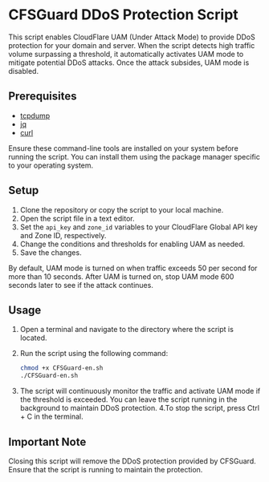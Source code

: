 # CFSGuard DDoS Protection Script

This script enables CloudFlare UAM (Under Attack Mode) to provide DDoS protection for your domain and server. When the script detects high traffic volume surpassing a threshold, it automatically activates UAM mode to mitigate potential DDoS attacks. Once the attack subsides, UAM mode is disabled.

## Prerequisites

- [tcpdump](https://www.tcpdump.org/)
- [jq](https://stedolan.github.io/jq/)
- [curl](https://curl.se/)

Ensure these command-line tools are installed on your system before running the script. You can install them using the package manager specific to your operating system.

## Setup

1. Clone the repository or copy the script to your local machine.
2. Open the script file in a text editor.
3. Set the `api_key` and `zone_id` variables to your CloudFlare Global API key and Zone ID, respectively.
4. Change the conditions and thresholds for enabling UAM as needed.
5. Save the changes.

By default, UAM mode is turned on when traffic exceeds 50 per second for more than 10 seconds.
After UAM is turned on, stop UAM mode 600 seconds later to see if the attack continues.

## Usage

1. Open a terminal and navigate to the directory where the script is located.
2. Run the script using the following command:

   ```bash
   chmod +x CFSGuard-en.sh
   ./CFSGuard-en.sh
   ```
   
3. The script will continuously monitor the traffic and activate UAM mode if the threshold is exceeded. You can leave the script running in the background to maintain DDoS protection.
4.To stop the script, press Ctrl + C in the terminal.

## Important Note
Closing this script will remove the DDoS protection provided by CFSGuard. Ensure that the script is running to maintain the protection.
